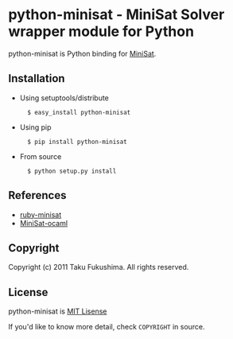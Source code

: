 python-minisat - MiniSat Solver wrapper module for Python
============================================================

python-minisat is Python binding for [MiniSat](http://minisat.se/Main.html).

Installation
------------

* Using setuptools/distribute

        $ easy_install python-minisat

* Using pip

        $ pip install python-minisat

* From source

        $ python setup.py install

References
------------

* [ruby-minisat](http://github.com/mame/ruby-minisat)
* [MiniSat-ocaml](https://github.com/abate/MiniSat-ocaml)

Copyright
---------

Copyright (c) 2011 Taku Fukushima. All rights reserved.


License
--------

python-minisat is [MIT Lisense](http://www.opensource.org/licenses/mit-license.php)

If you'd like to know more detail, check ``COPYRIGHT`` in source.
